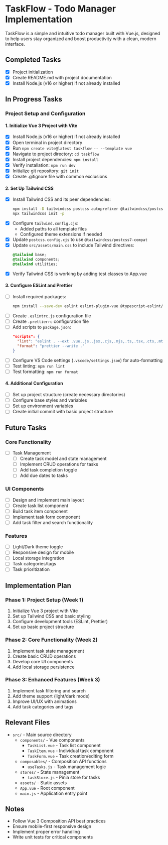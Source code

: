 # TaskFlow - Todo Manager Implementation

TaskFlow is a simple and intuitive todo manager built with Vue.js, designed to help users stay organized and boost productivity with a clean, modern interface.

## Completed Tasks

- [x] Project initialization
- [x] Create README.md with project documentation
- [x] Install Node.js (v16 or higher) if not already installed

## In Progress Tasks

### Project Setup and Configuration

#### 1. Initialize Vue 3 Project with Vite
- [x] Install Node.js (v16 or higher) if not already installed
- [x] Open terminal in project directory
- [x] Run `npm create vite@latest taskflow -- --template vue`
- [x] Navigate to project directory: `cd taskflow`
- [x] Install project dependencies: `npm install`
- [x] Verify installation: `npm run dev`
- [x] Initialize git repository: `git init`
- [x] Create .gitignore file with common exclusions

#### 2. Set Up Tailwind CSS
- [x] Install Tailwind CSS and its peer dependencies:
  ```bash
  npm install -D tailwindcss postcss autoprefixer @tailwindcss/postcss7-compat
  npx tailwindcss init -p
  ```
- [x] Configure `tailwind.config.cjs`:
  - Added paths to all template files
  - Configured theme extensions if needed
- [x] Update `postcss.config.cjs` to use `@tailwindcss/postcss7-compat`
- [x] Update `src/assets/main.css` to include Tailwind directives:
  ```css
  @tailwind base;
  @tailwind components;
  @tailwind utilities;
  ```
- [x] Verify Tailwind CSS is working by adding test classes to App.vue

#### 3. Configure ESLint and Prettier
- [ ] Install required packages:
  ```bash
  npm install --save-dev eslint eslint-plugin-vue @typescript-eslint/parser @typescript-eslint/eslint-plugin prettier eslint-config-prettier eslint-plugin-prettier
  ```
- [ ] Create `.eslintrc.js` configuration file
- [ ] Create `.prettierrc` configuration file
- [ ] Add scripts to `package.json`:
  ```json
  "scripts": {
    "lint": "eslint . --ext .vue,.js,.jsx,.cjs,.mjs,.ts,.tsx,.cts,.mts --fix --ignore-path .gitignore",
    "format": "prettier --write ."
  }
  ```
- [ ] Configure VS Code settings (`.vscode/settings.json`) for auto-formatting
- [ ] Test linting: `npm run lint`
- [ ] Test formatting: `npm run format`

#### 4. Additional Configuration
- [ ] Set up project structure (create necessary directories)
- [ ] Configure base styles and variables
- [ ] Set up environment variables
- [ ] Create initial commit with basic project structure

## Future Tasks

### Core Functionality
- [ ] Task Management
  - [ ] Create task model and state management
  - [ ] Implement CRUD operations for tasks
  - [ ] Add task completion toggle
  - [ ] Add due dates to tasks

### UI Components
- [ ] Design and implement main layout
- [ ] Create task list component
- [ ] Build task item component
- [ ] Implement task form component
- [ ] Add task filter and search functionality

### Features
- [ ] Light/Dark theme toggle
- [ ] Responsive design for mobile
- [ ] Local storage integration
- [ ] Task categories/tags
- [ ] Task prioritization

## Implementation Plan

### Phase 1: Project Setup (Week 1)
1. Initialize Vue 3 project with Vite
2. Set up Tailwind CSS and basic styling
3. Configure development tools (ESLint, Prettier)
4. Set up basic project structure

### Phase 2: Core Functionality (Week 2)
1. Implement task state management
2. Create basic CRUD operations
3. Develop core UI components
4. Add local storage persistence

### Phase 3: Enhanced Features (Week 3)
1. Implement task filtering and search
2. Add theme support (light/dark mode)
3. Improve UI/UX with animations
4. Add task categories and tags

## Relevant Files

- `src/` - Main source directory
  - `components/` - Vue components
    - `TaskList.vue` - Task list component
    - `TaskItem.vue` - Individual task component
    - `TaskForm.vue` - Task creation/editing form
  - `composables/` - Composition API functions
    - `useTasks.js` - Task management logic
  - `stores/` - State management
    - `taskStore.js` - Pinia store for tasks
  - `assets/` - Static assets
  - `App.vue` - Root component
  - `main.js` - Application entry point

## Notes
- Follow Vue 3 Composition API best practices
- Ensure mobile-first responsive design
- Implement proper error handling
- Write unit tests for critical components
